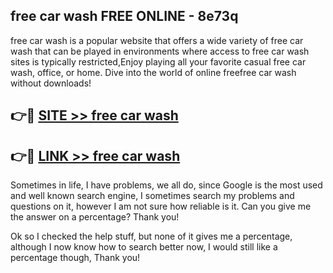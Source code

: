 ## free car wash FREE ONLINE - 8e73q

free car wash is a popular website that offers a wide variety of free car wash that can be played in environments where access to free car wash sites is typically restricted,Enjoy playing all your favorite casual free car wash, office, or home. Dive into the world of online freefree car wash without downloads!

## 👉🔴 [SITE >> free car wash](http://news.freeplayer.one?title=free_car_wash&ref=FRRE)

## 👉🔴 [LINK >> free car wash](http://news.freeplayer.one?title=free_car_wash&ref=FREE)

Sometimes in life, I have problems, we all do, since Google is the most used and well known search engine, I sometimes search my problems and questions on it, however I am not sure how reliable is it. Can you give me the answer on a percentage? Thank you!

Ok so I checked the help stuff, but none of it gives me a percentage, although I now know how to search better now, I would still like a percentage though, Thank you!